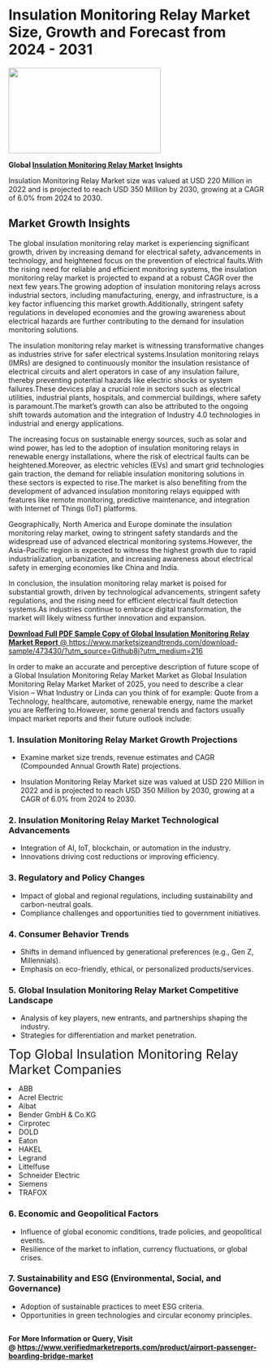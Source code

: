 <H1>Insulation Monitoring Relay Market Size, Growth and Forecast from 2024 - 2031</H1><img class="aligncenter size-medium wp-image-584254" src="https://thirdeyenews.in/wp-content/uploads/2024/09/Global-Market-Research-300x168.jpeg" alt="" width="300" height="168" /><p><strong>Global&nbsp;<a href="https://www.marketsizeandtrends.com/download-sample/473430/?utm_source=Github8j?utm_medium=216">Insulation Monitoring Relay Market</a> Insights</strong></p><p>Insulation Monitoring Relay Market size was valued at USD 220 Million in 2022 and is projected to reach USD 350 Million by 2030, growing at a CAGR of 6.0% from 2024 to 2030.</p><p><h2>Market Growth Insights</h2> <p>The global insulation monitoring relay market is experiencing significant growth, driven by increasing demand for electrical safety, advancements in technology, and heightened focus on the prevention of electrical faults.With the rising need for reliable and efficient monitoring systems, the insulation monitoring relay market is projected to expand at a robust CAGR over the next few years.The growing adoption of insulation monitoring relays across industrial sectors, including manufacturing, energy, and infrastructure, is a key factor influencing this market growth.Additionally, stringent safety regulations in developed economies and the growing awareness about electrical hazards are further contributing to the demand for insulation monitoring solutions.</p> <p><a href="javascript:void(0);" onclick="alert('')"></a></p> <p>The insulation monitoring relay market is witnessing transformative changes as industries strive for safer electrical systems.Insulation monitoring relays (IMRs) are designed to continuously monitor the insulation resistance of electrical circuits and alert operators in case of any insulation failure, thereby preventing potential hazards like electric shocks or system failures.These devices play a crucial role in sectors such as electrical utilities, industrial plants, hospitals, and commercial buildings, where safety is paramount.The market’s growth can also be attributed to the ongoing shift towards automation and the integration of Industry 4.0 technologies in industrial and energy applications.</p> <p>The increasing focus on sustainable energy sources, such as solar and wind power, has led to the adoption of insulation monitoring relays in renewable energy installations, where the risk of electrical faults can be heightened.Moreover, as electric vehicles (EVs) and smart grid technologies gain traction, the demand for reliable insulation monitoring solutions in these sectors is expected to rise.The market is also benefiting from the development of advanced insulation monitoring relays equipped with features like remote monitoring, predictive maintenance, and integration with Internet of Things (IoT) platforms.</p> <p>Geographically, North America and Europe dominate the insulation monitoring relay market, owing to stringent safety standards and the widespread use of advanced electrical monitoring systems.However, the Asia-Pacific region is expected to witness the highest growth due to rapid industrialization, urbanization, and increasing awareness about electrical safety in emerging economies like China and India.</p> <p>In conclusion, the insulation monitoring relay market is poised for substantial growth, driven by technological advancements, stringent safety regulations, and the rising need for efficient electrical fault detection systems.As industries continue to embrace digital transformation, the market will likely witness further innovation and expansion.</p> <p><a href="javascript:void(0);" onclick="alert('</p><p><span class=""><strong>Download Full PDF Sample Copy of Global Insulation Monitoring Relay Market Report</strong> @ <a href="https://www.marketsizeandtrends.com/download-sample/473430/?utm_source=Github8j?utm_medium=216" target="_blank">https://www.marketsizeandtrends.com/download-sample/473430/?utm_source=Github8j?utm_medium=216</a></span></p><p>In order to make an accurate and perceptive description of future scope of a Global&nbsp;Insulation Monitoring Relay Market Market as Global&nbsp;Insulation Monitoring Relay Market Market of 2025, you need to describe a clear Vision &ndash; What Industry or Linda can you think of for example: Quote from a Technology, healthcare, automotive, renewable energy, name the market you are Reffering to.However, some general trends and factors usually impact market reports and their future outlook include:</p><h3>1.&nbsp;<strong>Insulation Monitoring Relay Market Growth Projections</strong></h3><ul><li>Examine market size trends, revenue estimates and CAGR (Compounded Annual Growth Rate) projections.</li><li><p>Insulation Monitoring Relay Market size was valued at USD 220 Million in 2022 and is projected to reach USD 350 Million by 2030, growing at a CAGR of 6.0% from 2024 to 2030.</p></li></ul><h3>2.&nbsp;<strong>Insulation Monitoring Relay Market Technological Advancements</strong></h3><ul><li>Integration of AI, IoT, blockchain, or automation in the industry.</li><li>Innovations driving cost reductions or improving efficiency.</li></ul><h3>3.&nbsp;<strong>Regulatory and Policy Changes</strong></h3><ul><li>Impact of global and regional regulations, including sustainability and carbon-neutral goals.</li><li>Compliance challenges and opportunities tied to government initiatives.</li></ul><h3>4.&nbsp;<strong>Consumer Behavior Trends</strong></h3><ul><li>Shifts in demand influenced by generational preferences (e.g., Gen Z, Millennials).</li><li>Emphasis on eco-friendly, ethical, or personalized products/services.</li></ul><h3>5.&nbsp;<strong>Global Insulation Monitoring Relay Market Competitive Landscape</strong></h3><ul><li>Analysis of key players, new entrants, and partnerships shaping the industry.</li><li>Strategies for differentiation and market penetration.</li></ul><p data-pm-slice="1 1 []"><span style="color: inherit; font-family: inherit; font-size: 25px;">Top Global Insulation Monitoring Relay Market Companies</span></p><div class="" data-test-id=""><p><li>ABB</li><li> Acrel Electric</li><li> Aibat</li><li> Bender GmbH & Co.KG</li><li> Cirprotec</li><li> DOLD</li><li> Eaton</li><li> HAKEL</li><li> Legrand</li><li> Littelfuse</li><li> Schneider Electric</li><li> Siemens</li><li> TRAFOX</li></p></div><h3>6.&nbsp;<strong>Economic and Geopolitical Factors</strong></h3><ul><li>Influence of global economic conditions, trade policies, and geopolitical events.</li><li>Resilience of the market to inflation, currency fluctuations, or global crises.</li></ul><h3>7.&nbsp;<strong>Sustainability and ESG (Environmental, Social, and Governance)</strong></h3><ul><li>Adoption of sustainable practices to meet ESG criteria.</li><li>Opportunities in green technologies and circular economy principles.</li></ul><h2><strong style="font-size: 14px;">For More Information or Query, Visit @&nbsp;</strong><a style="background-color: #ffffff; font-size: 14px;" href="https://www.marketsizeandtrends.com/report/insulation-monitoring-relay-market/" target="_blank">https://www.verifiedmarketreports.com/product/airport-passenger-boarding-bridge-market</a></h2>